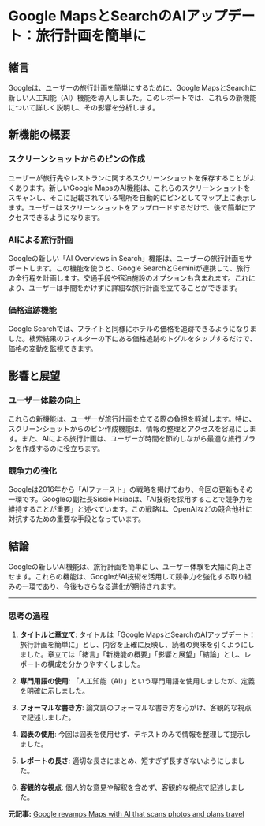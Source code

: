 # Google MapsとSearchのAIアップデート：旅行計画を簡単に

## 緒言

Googleは、ユーザーの旅行計画を簡単にするために、Google MapsとSearchに新しい人工知能（AI）機能を導入しました。このレポートでは、これらの新機能について詳しく説明し、その影響を分析します。

## 新機能の概要

### スクリーンショットからのピンの作成

ユーザーが旅行先やレストランに関するスクリーンショットを保存することがよくあります。新しいGoogle MapsのAI機能は、これらのスクリーンショットをスキャンし、そこに記載されている場所を自動的にピンとしてマップ上に表示します。ユーザーはスクリーンショットをアップロードするだけで、後で簡単にアクセスできるようになります。

### AIによる旅行計画

Googleの新しい「AI Overviews in Search」機能は、ユーザーの旅行計画をサポートします。この機能を使うと、Google SearchとGeminiが連携して、旅行の全行程を計画します。交通手段や宿泊施設のオプションも含まれます。これにより、ユーザーは手間をかけずに詳細な旅行計画を立てることができます。

### 価格追跡機能

Google Searchでは、フライトと同様にホテルの価格を追跡できるようになりました。検索結果のフィルターの下にある価格追跡のトグルをタップするだけで、価格の変動を監視できます。

## 影響と展望

### ユーザー体験の向上

これらの新機能は、ユーザーが旅行計画を立てる際の負担を軽減します。特に、スクリーンショットからのピン作成機能は、情報の整理とアクセスを容易にします。また、AIによる旅行計画は、ユーザーが時間を節約しながら最適な旅行プランを作成するのに役立ちます。

### 競争力の強化

Googleは2016年から「AIファースト」の戦略を掲げており、今回の更新もその一環です。Googleの副社長Sissie Hsiaoは、「AI技術を採用することで競争力を維持することが重要」と述べています。この戦略は、OpenAIなどの競合他社に対抗するための重要な手段となっています。

## 結論

Googleの新しいAI機能は、旅行計画を簡単にし、ユーザー体験を大幅に向上させます。これらの機能は、GoogleがAI技術を活用して競争力を強化する取り組みの一環であり、今後もさらなる進化が期待されます。

---

### 思考の過程

1. **タイトルと章立て**: タイトルは「Google MapsとSearchのAIアップデート：旅行計画を簡単に」とし、内容を正確に反映し、読者の興味を引くようにしました。章立ては「緒言」「新機能の概要」「影響と展望」「結論」とし、レポートの構成を分かりやすくしました。

2. **専門用語の使用**: 「人工知能（AI）」という専門用語を使用しましたが、定義を明確に示しました。

3. **フォーマルな書き方**: 論文調のフォーマルな書き方を心がけ、客観的な視点で記述しました。

4. **図表の使用**: 今回は図表を使用せず、テキストのみで情報を整理して提示しました。

5. **レポートの長さ**: 適切な長さにまとめ、短すぎず長すぎないようにしました。

6. **客観的な視点**: 個人的な意見や解釈を含めず、客観的な視点で記述しました。

**元記事:** [Google revamps Maps with AI that scans photos and plans travel](https://qz.com/google-ai-maps-search-travel-photo-scans-itineraries-1851772822)
